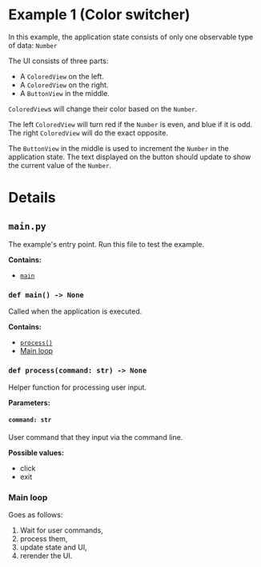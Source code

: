 # Example 1 (Color switcher)

In this example, the application state consists of only one observable type of data: `Number`

The UI consists of three parts:
* A `ColoredView` on the left.
* A `ColoredView` on the right.
* A `ButtonView` in the middle.

`ColoredView`s will change their color based on the `Number`.


The left `ColoredView` will turn red if the `Number` is even, and blue if it is odd.
The right `ColoredView` will do the exact opposite.

The `ButtonView` in the middle is used to increment the `Number` in the application state. The text displayed on the button should update to show the current value of the `Number`.

# Details

## `main.py`
The example's entry point. Run this file to test the example.

**Contains:**
* [`main`](#def-main---none)

### `def main() -> None`
Called when the application is executed.

**Contains:**
* [`process()`](#def-processcommand-str---none)
* [Main loop](#main-loop)

### `def process(command: str) -> None`
Helper function for processing user input.

**Parameters:**

#### `command: str` 
User command that they input via the command line.

**Possible values:**
* click
* exit

### Main loop
Goes as follows:
1. Wait for user commands,
2. process them,
3. update state and UI,
4. rerender the UI.